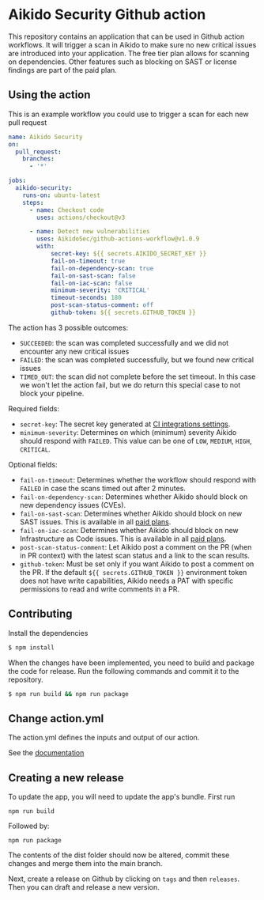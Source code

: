 # Aikido Security Github action

This repository contains an application that can be used in Github action workflows. It will trigger a scan in Aikido to make sure no new critical issues are introduced into your application. The free tier plan allows for scanning on dependencies. Other features such as blocking on SAST or license findings are part of the paid plan.

## Using the action

This is an example workflow you could use to trigger a scan for each new pull request

```yaml
name: Aikido Security
on:
  pull_request:
    branches:
      - '*'

jobs:
  aikido-security:
    runs-on: ubuntu-latest
    steps:
      - name: Checkout code
        uses: actions/checkout@v3

      - name: Detect new vulnerabilities
        uses: AikidoSec/github-actions-workflow@v1.0.9
        with:
            secret-key: ${{ secrets.AIKIDO_SECRET_KEY }}
            fail-on-timeout: true
            fail-on-dependency-scan: true
            fail-on-sast-scan: false
            fail-on-iac-scan: false
            minimum-severity: 'CRITICAL'
            timeout-seconds: 180
            post-scan-status-comment: off
            github-token: ${{ secrets.GITHUB_TOKEN }}
```

The action has 3 possible outcomes: 
- `SUCCEEDED`: the scan was completed successfully and we did not encounter any new critical issues
- `FAILED`: the scan was completed successfully, but we found new critical issues
- `TIMED_OUT`: the scan did not complete before the set timeout. In this case we won't let the action fail, but we do return this special case to not block your pipeline.

Required fields:
- `secret-key`: The secret key generated at [CI integrations settings](https://app.aikido.dev/settings/integrations/continuous-integration).
- `minimum-severity`: Determines on which (minimum) severity Aikido should respond with `FAILED`. This value can be one of `LOW`, `MEDIUM`, `HIGH`, `CRITICAL`.

Optional fields:
- `fail-on-timeout`: Determines whether the workflow should respond with `FAILED` in case the scans timed out after 2 minutes.
- `fail-on-dependency-scan`: Determines whether Aikido should block on new dependency issues (CVEs).
- `fail-on-sast-scan`: Determines whether Aikido should block on new SAST issues. This is available in all [paid plans](https://www.aikido.dev/pricing).
- `fail-on-iac-scan`: Determines whether Aikido should block on new Infrastructure as Code issues. This is available in all [paid plans](https://www.aikido.dev/pricing).
- `post-scan-status-comment`: Let Aikido post a comment on the PR (when in PR context) with the latest scan status and a link to the scan results.
- `github-token`: Must be set only if you want Aikido to post a comment on the PR. If the default `${{ secrets.GITHUB_TOKEN }}` environment token does not have write capabilities, Aikido needs a PAT with specific permissions to read and write comments in a PR.


## Contributing

Install the dependencies  
```bash
$ npm install
```

When the changes have been implemented, you need to build and package the code for release. Run the following commands and commit it to the repository.
```bash
$ npm run build && npm run package
```

## Change action.yml

The action.yml defines the inputs and output of our action.

See the [documentation](https://help.github.com/en/articles/metadata-syntax-for-github-actions)

## Creating a new release

To update the app, you will need to update the app's bundle. First run
```shell
npm run build
```
Followed by:
```shell
npm run package
```
The contents of the dist folder should now be altered, commit these changes and merge them into the main branch.

Next, create a release on Github by clicking on `tags` and then `releases`. Then you can draft and release a new version.
